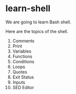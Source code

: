 # learn-shell

We are going to learn Bash shell.

Here are the topics of the shell.

1. Comments 
2. Print
3. Variables
4. Functions
5. Conditions
6. Loops
7. Quotes
8. Exit Status
9. Inputs
10. SED Editor


